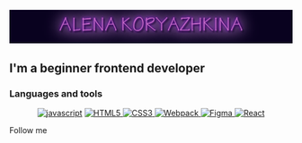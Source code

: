 ![Header](https://github.com/A-krzhk/A-krzhk/blob/main/assets/NameGif.gif)

## I'm a beginner frontend developer

### Languages and tools

<div align="center">

<a href="#">![javascript](https://img.shields.io/badge/-javascript-1e0140?style=for-the-badge&logo=javascript&logoColor=f7e01d)</a>
<a href="#">![HTML5](https://img.shields.io/badge/-html5-1e0140?style=for-the-badge&logo=html5&logoColor=ee8141)
</a>
<a href="#">![CSS3](https://img.shields.io/badge/-css3-1e0140?style=for-the-badge&logo=css3&logoColor=2761e7)
</a>
<a href="#">![Webpack](https://img.shields.io/badge/-Webpack-1e0140?style=for-the-badge&logo=Webpack&logoColor=#1b74b8)
</a>
<a href="#">![Figma](https://img.shields.io/badge/-Figma-1e0140?style=for-the-badge&logo=Figma)
</a>
<a href="#">![React](https://img.shields.io/badge/-React-1e0140?style=for-the-badge&logo=React)
</a>

</div>

Follow me
